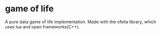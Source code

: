 # game of life

A pure data game of life implementation. Made with the ofelia library, which uses lua and open frameworks(C++).
